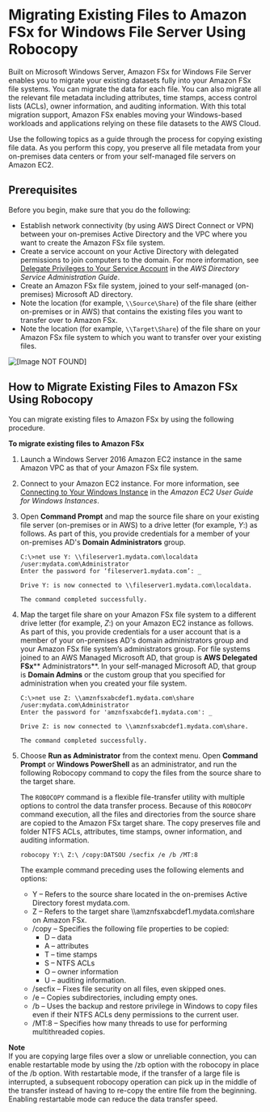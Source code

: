 # Migrating Existing Files to Amazon FSx for Windows File Server Using Robocopy<a name="migrate-files-to-fsx"></a>

Built on Microsoft Windows Server, Amazon FSx for Windows File Server enables you to migrate your existing datasets fully into your Amazon FSx file systems\. You can migrate the data for each file\. You can also migrate all the relevant file metadata including attributes, time stamps, access control lists \(ACLs\), owner information, and auditing information\. With this total migration support, Amazon FSx enables moving your Windows\-based workloads and applications relying on these file datasets to the AWS Cloud\.

Use the following topics as a guide through the process for copying existing file data\. As you perform this copy, you preserve all file metadata from your on\-premises data centers or from your self\-managed file servers on Amazon EC2\.

## Prerequisites<a name="fsx-migrate-prereqs"></a>

Before you begin, make sure that you do the following:
+ Establish network connectivity \(by using AWS Direct Connect or VPN\) between your on\-premises Active Directory and the VPC where you want to create the Amazon FSx file system\.
+ Create a service account on your Active Directory with delegated permissions to join computers to the domain\. For more information, see [Delegate Privileges to Your Service Account](https://docs.aws.amazon.com/directoryservice/latest/admin-guide/prereq_connector.html#connect_delegate_privileges) in the *AWS Directory Service Administration Guide*\.
+ Create an Amazon FSx file system, joined to your self\-managed \(on\-premises\) Microsoft AD directory\.
+ Note the location \(for example, `\\Source\Share`\) of the file share \(either on\-premises or in AWS\) that contains the existing files you want to transfer over to Amazon FSx\.
+ Note the location \(for example, `\\Target\Share`\) of the file share on your Amazon FSx file system to which you want to transfer over your existing files\.

![\[Image NOT FOUND\]](http://docs.aws.amazon.com/fsx/latest/WindowsGuide/images/fsx-migrate-existing.png)

## How to Migrate Existing Files to Amazon FSx Using Robocopy<a name="fsx-migrate-procedure"></a>

You can migrate existing files to Amazon FSx by using the following procedure\.

**To migrate existing files to Amazon FSx**

1. Launch a Windows Server 2016 Amazon EC2 instance in the same Amazon VPC as that of your Amazon FSx file system\.

1. Connect to your Amazon EC2 instance\. For more information, see [Connecting to Your Windows Instance](https://docs.aws.amazon.com/AWSEC2/latest/WindowsGuide/connecting_to_windows_instance.html) in the *Amazon EC2 User Guide for Windows Instances*\.

1. Open **Command Prompt** and map the source file share on your existing file server \(on\-premises or in AWS\) to a drive letter \(for example, *Y*:\) as follows\. As part of this, you provide credentials for a member of your on\-premises AD's **Domain Administrators** group\.

   ```
   C:\>net use Y: \\fileserver1.mydata.com\localdata /user:mydata.com\Administrator
   Enter the password for ‘fileserver1.mydata.com’: _
   
   Drive Y: is now connected to \\fileserver1.mydata.com\localdata.
   
   The command completed successfully.
   ```

1. Map the target file share on your Amazon FSx file system to a different drive letter \(for example, *Z*:\) on your Amazon EC2 instance as follows\. As part of this, you provide credentials for a user account that is a member of your on\-premises AD's domain administrators group and your Amazon FSx file system’s administrators group\. For file systems joined to an AWS Managed Microsoft AD, that group is **AWS Delegated FSx**** Administrators**\. In your self\-managed Microsoft AD, that group is **Domain Admins** or the custom group that you specified for administration when you created your file system\.

   ```
   C:\>net use Z: \\amznfsxabcdef1.mydata.com\share /user:mydata.com\Administrator
   Enter the password for 'amznfsxabcdef1.mydata.com': _
   
   Drive Z: is now connected to \\amznfsxabcdef1.mydata.com\share.
   
   The command completed successfully.
   ```

1. Choose **Run as Administrator** from the context menu\. Open **Command Prompt** or **Windows PowerShell** as an administrator, and run the following Robocopy command to copy the files from the source share to the target share\. 

   The `ROBOCOPY` command is a flexible file\-transfer utility with multiple options to control the data transfer process\. Because of this `ROBOCOPY` command execution, all the files and directories from the source share are copied to the Amazon FSx target share\. The copy preserves file and folder NTFS ACLs, attributes, time stamps, owner information, and auditing information\.

   ```
   robocopy Y:\ Z:\ /copy:DATSOU /secfix /e /b /MT:8
   ```

   The example command preceding uses the following elements and options:
   + Y – Refers to the source share located in the on\-premises Active Directory forest mydata\.com\.
   + Z – Refers to the target share \\\\amznfsxabcdef1\.mydata\.com\\share on Amazon FSx\.
   + /copy – Specifies the following file properties to be copied: 
     + D – data
     + A – attributes
     + T – time stamps
     + S – NTFS ACLs
     + O – owner information
     + U – auditing information\.
   + /secfix – Fixes file security on all files, even skipped ones\.
   + /e – Copies subdirectories, including empty ones\.
   + /b – Uses the backup and restore privilege in Windows to copy files even if their NTFS ACLs deny permissions to the current user\.
   + /MT:8 – Specifies how many threads to use for performing multithreaded copies\.

**Note**  
If you are copying large files over a slow or unreliable connection, you can enable restartable mode by using the /zb option with the robocopy in place of the /b option\. With restartable mode, if the transfer of a large file is interrupted, a subsequent robocopy operation can pick up in the middle of the transfer instead of having to re\-copy the entire file from the beginning\. Enabling restartable mode can reduce the data transfer speed\.